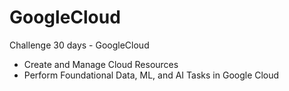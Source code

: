 # GoogleCloud
Challenge 30 days - GoogleCloud


- Create and Manage Cloud Resources
- Perform Foundational Data, ML, and AI Tasks in Google Cloud
